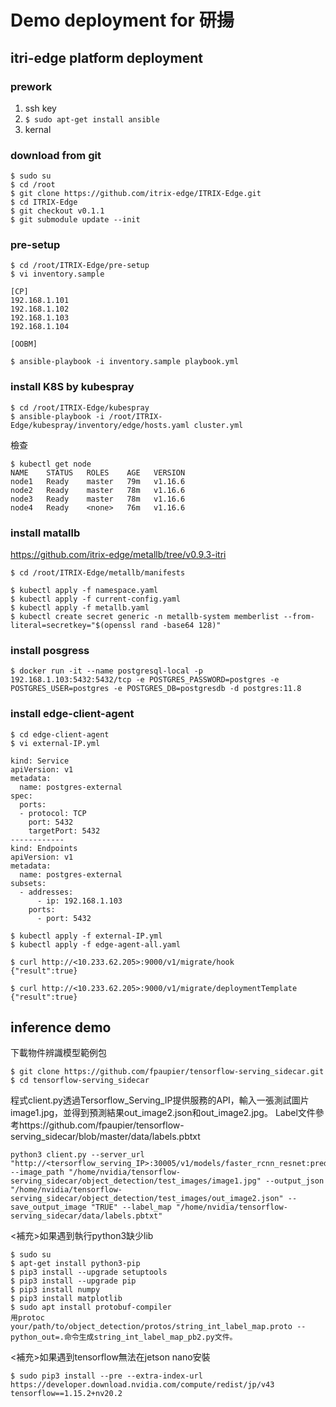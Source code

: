 # Demo deployment for 研揚
## itri-edge platform deployment
### prework

1. ssh key
2. `$ sudo apt-get install ansible`
3. kernal

### download from git
```
$ sudo su
$ cd /root
$ git clone https://github.com/itrix-edge/ITRIX-Edge.git
$ cd ITRIX-Edge
$ git checkout v0.1.1
$ git submodule update --init
```
### pre-setup
```
$ cd /root/ITRIX-Edge/pre-setup
$ vi inventory.sample

[CP]
192.168.1.101
192.168.1.102
192.168.1.103
192.168.1.104

[OOBM]
```
```
$ ansible-playbook -i inventory.sample playbook.yml
```
### install K8S by kubespray
```
$ cd /root/ITRIX-Edge/kubespray
$ ansible-playbook -i /root/ITRIX-Edge/kubespray/inventory/edge/hosts.yaml cluster.yml
```
檢查
```
$ kubectl get node
NAME    STATUS   ROLES    AGE   VERSION
node1   Ready    master   79m   v1.16.6
node2   Ready    master   78m   v1.16.6
node3   Ready    master   78m   v1.16.6
node4   Ready    <none>   76m   v1.16.6
```

### install matallb
https://github.com/itrix-edge/metallb/tree/v0.9.3-itri
```
$ cd /root/ITRIX-Edge/metallb/manifests

$ kubectl apply -f namespace.yaml
$ kubectl apply -f current-config.yaml
$ kubectl apply -f metallb.yaml
$ kubectl create secret generic -n metallb-system memberlist --from-literal=secretkey="$(openssl rand -base64 128)"
```
### install posgress
```
$ docker run -it --name postgresql-local -p 192.168.1.103:5432:5432/tcp -e POSTGRES_PASSWORD=postgres -e POSTGRES_USER=postgres -e POSTGRES_DB=postgresdb -d postgres:11.8
```
### install edge-client-agent
```
$ cd edge-client-agent
$ vi external-IP.yml

kind: Service
apiVersion: v1
metadata:
  name: postgres-external
spec:
  ports:
  - protocol: TCP
    port: 5432
    targetPort: 5432
------------
kind: Endpoints
apiVersion: v1
metadata:
  name: postgres-external
subsets:
  - addresses:
      - ip: 192.168.1.103
    ports:
      - port: 5432
```
```
$ kubectl apply -f external-IP.yml
$ kubectl apply -f edge-agent-all.yaml
```
```
$ curl http://<10.233.62.205>:9000/v1/migrate/hook
{"result":true}

$ curl http://<10.233.62.205>:9000/v1/migrate/deploymentTemplate
{"result":true}
```
## inference demo
下載物件辨識模型範例包
```
$ git clone https://github.com/fpaupier/tensorflow-serving_sidecar.git
$ cd tensorflow-serving_sidecar
```
程式client.py透過Tersorflow_Serving_IP提供服務的API，輸入一張測試圖片image1.jpg，並得到預測結果out_image2.json和out_image2.jpg。
Label文件參考https://github.com/fpaupier/tensorflow-serving_sidecar/blob/master/data/labels.pbtxt
```
python3 client.py --server_url "http://<tersorflow_serving_IP>:30005/v1/models/faster_rcnn_resnet:predict" --image_path "/home/nvidia/tensorflow-serving_sidecar/object_detection/test_images/image1.jpg" --output_json "/home/nvidia/tensorflow-serving_sidecar/object_detection/test_images/out_image2.json" --save_output_image "TRUE" --label_map "/home/nvidia/tensorflow-serving_sidecar/data/labels.pbtxt"
```
<補充>如果遇到執行python3缺少lib
```
$ sudo su
$ apt-get install python3-pip
$ pip3 install --upgrade setuptools
$ pip3 install --upgrade pip
$ pip3 install numpy
$ pip3 install matplotlib
$ sudo apt install protobuf-compiler
用protoc your/path/to/object_detection/protos/string_int_label_map.proto --python_out=.命令生成string_int_label_map_pb2.py文件。
```
<補充>如果遇到tensorflow無法在jetson nano安裝
```
$ sudo pip3 install --pre --extra-index-url https://developer.download.nvidia.com/compute/redist/jp/v43 tensorflow==1.15.2+nv20.2
```
